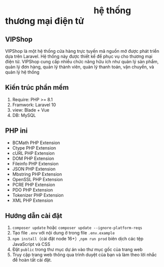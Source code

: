 #  &emsp;&emsp;&emsp;&emsp;&emsp;&emsp;&emsp;&emsp;&emsp;&emsp; hệ thống thương mại điện tử 

## VIPShop
VIPShop là một hệ thống cửa hàng trực tuyến mã nguồn mở được phát triển dựa trên Laravel. 
Hệ thống này được thiết kế để phục vụ cho thương mại điện tử. VIPShop cung cấp nhiều chức năng hữu ích như quản lý sản phẩm, quản lý đơn hàng, quản lý thành viên, quản lý thanh toán, vận chuyển, và quản lý hệ thống
<br>


## Kiến trúc phần mềm
1. Require: PHP >= 8.1
2. Framwork: Laravel 10
3. view: Blade + Vue
4. DB: MySQL

## PHP ini
- BCMath PHP Extension
- Ctype PHP Extension
- cURL PHP Extension
- DOM PHP Extension
- Fileinfo PHP Extension
- JSON PHP Extension
- Mbstring PHP Extension
- OpenSSL PHP Extension
- PCRE PHP Extension
- PDO PHP Extension
- Tokenizer PHP Extension
- XML PHP Extension


## Hướng dẫn cài đặt

1.  `composer update` hoặc `composer update --ignore-platform-reqs`
2. Tạo file `.env` với nội dung ở trong file `.env.example`
3. `npm install`（cài đặt node 16+）,`npm run prod` biên dịch các tệp JavaScript và CSS
4. Đặt `public` trong thư mục dự án vào thư mục gốc của trang web
5. Truy cập trang web thông qua trình duyệt của bạn và làm theo lời nhắc để hoàn tất cài đặt.
